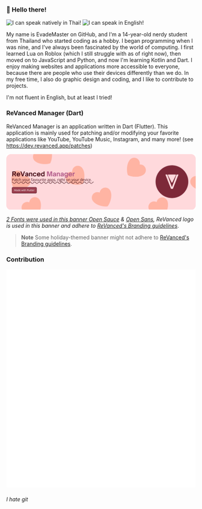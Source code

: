 ### 👋 Hello there!

![I can speak natively in Thai!](https://img.shields.io/badge/I%20can%20speak%20natively%20in-Thai-brightgreen?style=for-the-badge "I can speak natively in Thai!")
![I can speak in English!](https://img.shields.io/badge/I%20can%20speak%20in-English-yellow?style=for-the-badge "I can speak in English!") 

My name is EvadeMaster on GitHub, and I'm a 14-year-old nerdy student from Thailand who started coding as a hobby. I began programming when I was nine, and I've always been fascinated by the world of computing. I first learned Lua on Roblox (which I still struggle with as of right now), then moved on to JavaScript and Python, and now I'm learning Kotlin and Dart. I enjoy making websites and applications more accessible to everyone, because there are people who use their devices differently than we do. In my free time, I also do graphic design and coding, and I like to contribute to projects.

I'm not fluent in English, but at least I tried!


### ReVanced Manager (Dart)
ReVanced Manager is an application written in Dart (Flutter). This application is mainly used for patching and/or modifying your favorite applications like YouTube, YouTube Music, Instagram, and many more! (see https://dev.revanced.app/patches)

<picture>
  <a target="_blank" href="https://github.com/revanced/revanced-manager"><source media="(prefers-color-scheme: dark)" srcset="ReVancedManager/dark.png">
  <a target="_blank" href="https://github.com/revanced/revanced-manager"><source media="(prefers-color-scheme: light)" srcset="ReVancedManager/light.png">
  <img alt="ReVanced Manager" src="ReVancedManager/light.png">
</picture>
    
*2 Fonts were used in this banner [Open Sauce](https://github.com/marcologous/Open-Sauce-Fonts) & [Open Sans](https://github.com/googlefonts/opensans), ReVanced logo is used in this banner and adhere to [ReVanced's Branding guidelines](https://github.com/revanced/revanced-branding/tree/dev)*.
    
> **Note** Some holiday-themed banner might not adhere to [ReVanced's Branding guidelines](https://github.com/revanced/revanced-branding/tree/dev).
### Contribution

<img src="metrics.classic.svg" />


<!--

Lorem ipsum dolor sit amet, consectetur adipiscing elit, sed do eiusmod tempor incididunt ut labore et dolore magna aliqua. Quis risus sed vulputate odio ut enim. Leo urna molestie at elementum eu. Mattis enim ut tellus elementum sagittis vitae et leo duis. Ultrices in iaculis nunc sed augue lacus viverra vitae congue. Amet risus nullam eget felis eget nunc. Mattis aliquam faucibus purus in massa tempor. Augue mauris augue neque gravida in fermentum et. Nisi est sit amet facilisis magna etiam tempor orci. In ante metus dictum at tempor commodo. Platea dictumst quisque sagittis purus sit amet.

-->


###### I hate git
